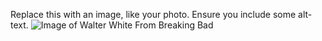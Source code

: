 Replace this with an image, like your photo. Ensure you include some alt-text.
![Image of Walter White From Breaking Bad](https://i.insider.com/5dade9bc045a3139e8686c33?width=1136&format=jpeg)
